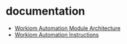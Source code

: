 # documentation
* [Workiom Automation Module Architecture](design-doc.org)
* [Workiom Automation Instructions](create-workflow.org)